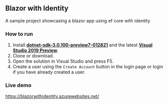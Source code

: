 ## Blazor with Identity

A sample project showcasing a blazor app using ef core with identity

### How to run
1. Install [**dotnet-sdk-3.0.100-preview7-012821**](https://dotnet.microsoft.com/download/dotnet-core/3.0) and the latest [**Visual Studio 2019 Preview**](https://visualstudio.microsoft.com/vs/preview/).
2. Clone or download.
3. Open the solution in Visual Studio and press F5.
4. Create a user using the `Create Account` button in the login page or login if you have already created a user.

### Live demo
https://blazorwithidentity.azurewebsites.net/
